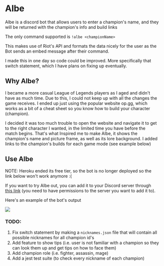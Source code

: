# Albe
Albe is a discord bot that allows users to enter a champion's name, and they will be returned with the champion's info and build links

The only command supported is `!albe <championName>`

This makes use of Riot's API and formats the data nicely for the user as the Bot sends an embed message after their command.

I made this in one day so code could be improved. More specifically that switch statement, which I have plans on fixing up eventually.

## Why Albe?
I became a more casual League of Legends players as I aged and didn't have as much time. Due to this, I could not keep up with all the changes the game receives. I ended up just using the popular website op.gg, which works as a bit of a cheat sheet so you know how to build your character (champion).

I decided it was too much trouble to open the website and navigate it to get to the right character I wanted, in the limited time you have before the match begins. That's what Inspired me to make Albe, it shows the champion's name and picture frame, as well as its lore background. I added links to the champion's builds for each game mode (see example below)

## Use Albe

NOTE: Heroku ended its free tier, so the bot is no longer deployed so the link below won't work anymore :(

If you want to try Albe out, you can add it to your Discord server through [this link](https://discord.com/api/oauth2/authorize?client_id=990048689739399218&permissions=0&scope=bot) (you need to have permissions to the server you want to add it to).

Here's an example of the bot's output

![](https://cdn.discordapp.com/attachments/864906898679791669/1108863958363930665/image.png)

### TODO:
1. Fix switch statement by making a `nicknames.json` file that will contain all possible nicknames for all champion id's
2. Add feature to show tips (i.e. user is not familiar with a champion so they can look them up and get tips on how to face them)
3. Add champion role (i.e. fighter, assassin, mage)
4. Add a jest test suite (to check every nickname of each champion)
